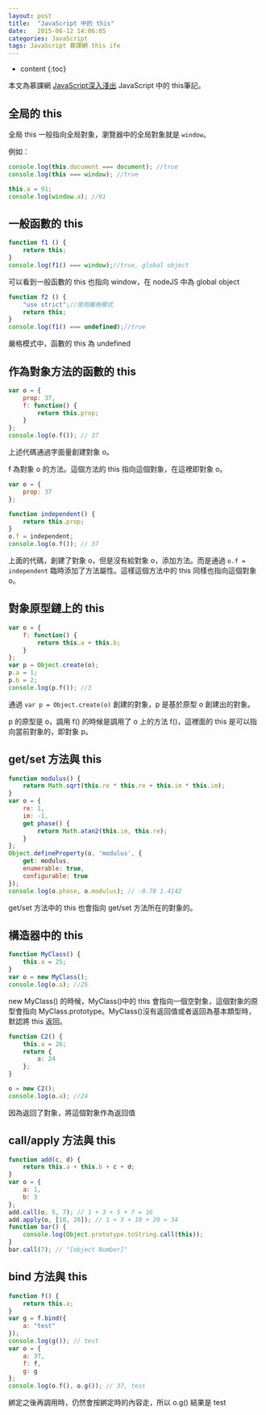 ```yaml
---
layout: post
title:  "JavaScript 中的 this"
date:   2015-06-12 14:06:05
categories: JavaScript
tags: JavaScript 慕課網 this ife
---
```


* content
{:toc}

本文為慕課網 [JavaScript深入淺出](http://www.imooc.com/learn/277) JavaScript 中的 this筆記。





## 全局的 this

全局 this 一般指向全局對象，瀏覽器中的全局對象就是 `window`。

例如：


```js
console.log(this.document === document); //true
console.log(this === window); //true

this.a = 91;
console.log(window.a); //91
```

## 一般函數的 this

```js
function f1 () {
    return this;
}
console.log(f1() === window);//true, global object
```

可以看到一般函數的 this 也指向 window，在 nodeJS 中為 global object

```js
function f2 () {
    "use strict";//使用嚴格模式
    return this;
}
console.log(f1() === undefined);//true
```

嚴格模式中，函數的 this 為 undefined


## 作為對象方法的函數的 this

```js
var o = {
    prop: 37,
    f: function() {
        return this.prop;
    }
};
console.log(o.f()); // 37
```

上述代碼通過字面量創建對象 o。

f 為對象 o 的方法。這個方法的 this 指向這個對象，在這裡即對象 o。

```js
var o = {
    prop: 37
};

function independent() {
    return this.prop;
}
o.f = independent;
console.log(o.f()); // 37
```

上面的代碼，創建了對象 o，但是沒有給對象 o，添加方法。而是通過 `o.f = independent` 臨時添加了方法屬性。這樣這個方法中的 this 同樣也指向這個對象 o。

## 對象原型鏈上的 this

```js
var o = {
    f: function() {
        return this.a + this.b;
    }
};
var p = Object.create(o);
p.a = 1;
p.b = 2;
console.log(p.f()); //3
```

通過 `var p = Object.create(o)` 創建的對象，p 是基於原型 o 創建出的對象。

p 的原型是 o，調用 f() 的時候是調用了 o 上的方法 f()，這裡面的 this 是可以指向當前對象的，即對象 p。

## get/set 方法與 this

```js
function modulus() {
    return Math.sqrt(this.re * this.re + this.im * this.im);
}
var o = {
    re: 1,
    im: -1,
    get phase() {
        return Math.atan2(this.im, this.re);
    }
};
Object.defineProperty(o, 'modulus', {
    get: modulus,
    enumerable: true,
    configurable: true
});
console.log(o.phase, o.modulus); // -0.78 1.4142
```

get/set 方法中的 this 也會指向 get/set 方法所在的對象的。

## 構造器中的 this

```js
function MyClass() {
    this.a = 25;
}
var o = new MyClass();
console.log(o.a); //25
```

new MyClass() 的時候，MyClass()中的 this 會指向一個空對象，這個對象的原型會指向 MyClass.prototype。MyClass()沒有返回值或者返回為基本類型時，默認將 this 返回。

```js
function C2() {
    this.a = 26;
    return {
        a: 24
    };
}

o = new C2();
console.log(o.a); //24
```

因為返回了對象，將這個對象作為返回值


## call/apply 方法與 this

```js
function add(c, d) {
    return this.a + this.b + c + d;
}
var o = {
    a: 1,
    b: 3
};
add.call(o, 5, 7); // 1 + 3 + 5 + 7 = 16
add.apply(o, [10, 20]); // 1 + 3 + 10 + 20 = 34
function bar() {
    console.log(Object.prototype.toString.call(this));
}
bar.call(7); // "[object Number]"
```

## bind 方法與 this

```js
function f() {
    return this.a;
}
var g = f.bind({
    a: "test"
});
console.log(g()); // test
var o = {
    a: 37,
    f: f,
    g: g
};
console.log(o.f(), o.g()); // 37, test
```

綁定之後再調用時，仍然會按綁定時的內容走，所以 o.g() 結果是 test
